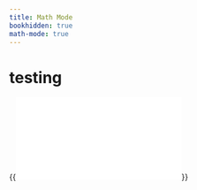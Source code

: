 ```yaml
---
title: Math Mode
bookhidden: true
math-mode: true
---
```


# testing

{{<embed src="/resources/testing-go.mod"  lang="go">}}